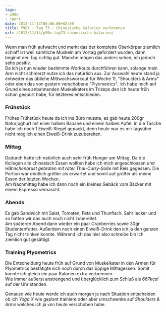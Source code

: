 ```yaml
---
tags:
- p90x
- sport
date: 2012-11-14T00:00:00+02:00
title: P90X - Tag 73 - Chinesische Kalorien verbrennen
url: /2012/11/14/p90x-tag73-chinesische-kalorien/
---
```


Wenn man früh aufwacht und merkt das der komplette Oberkörper ziemlich schlaff ist weil sämtliche Muskeln am Vortag gefordert wurden, dann beginnt der Tag richtig gut. Manche mögen das anders sehen, ich jedoch sehe positiv.  
Da ich ja nun wieder bestimmte Workouts durchführen kann, solange mein Arm nicht schmerzt nutze ich das natürlich aus. Zur Auswahl heute stand ja entweder das übliche Mittwochsworkout für Woche 11, "Shoulders & Arms" oder eben das von gestern verschobene "Plyometrics". Ich habe mich auf Grund eines anbahnenden Muskelkaters im Trizeps den ich heute früh schon gespürt habe, für letzteres entschieden.

### Frühstück
Frühes Frühstück heute da ich ins Büro musste, es gab heute 200gr Naturjoghurt mit einer halben Banane und einem halben Apfel. In die Tasche habe ich noch 1 Eiweiß-Riegel gepackt, denn heute war es mir tagsüber nicht möglich einen Eiweiß-Drink zuzubereiten. 

### Mittag
Dadurch hatte ich natürlich auch sehr früh Hunger am Mittag. Da die Kollegen alle chinesisch Essen wollten habe ich mich angeschlossen und _Hähnchenbrust gebraten mit roter Thai-Curry-Soße_ mit Reis gegessen. Die Portion war deutlich größer als erwartet und somit auf größer als meine Essen der letzten Wochen.  
Am Nachmittag habe ich dann noch ein kleines Gebäck vom Bäcker mit einem Espresso vernascht. 

### Abends
Es gab Sandwich mit Salat, Tomaten, Feta und Thunfisch. Sehr lecker und so hatten wir das auch noch nicht zubereitet.  
Am späteren Abend dann wieder ein paar Cranberries sowie 30gr Studentenfutter. Außerdem noch einen Eiweiß-Drink den ich ja den ganzen Tag nicht trinken konnte. Während ich das hier also schreibe bin ich ziemlich gut gesättigt. 

### Training Plyometrics
Die Entscheidung heute früh auf Grund von Muskelkater in den Armen für Plyometrics bestätigte sich noch durch das üppige Mittagessen. Somit konnte ich gleich ein paar Kalorien extra verbrennen.  
Wie immer äußerst anstrengend und überglücklich zum Schluß als _667kcal_ auf der Uhr standen. 

Genauso wie heute werde ich auch morgen je nach Situation entscheiden ob ich _Yoga X_ wie geplant trainiere oder aber umschwenke auf _Shoulders & Arms_ welches ich ja von heute verschoben habe. 
